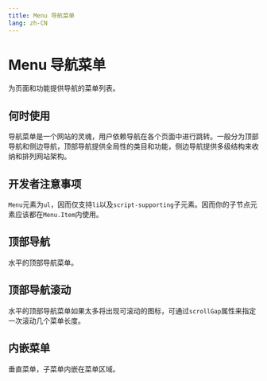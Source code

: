 ```yaml
---
title: Menu 导航菜单
lang: zh-CN
---
```


# Menu 导航菜单

为页面和功能提供导航的菜单列表。

## 何时使用

导航菜单是一个网站的灵魂，用户依赖导航在各个页面中进行跳转。一般分为顶部导航和侧边导航，顶部导航提供全局性的类目和功能，侧边导航提供多级结构来收纳和排列网站架构。

## 开发者注意事项

`Menu`元素为`ul`，因而仅支持`li`以及`script-supporting`子元素。因而你的子节点元素应该都在`Menu.Item`内使用。

## 顶部导航

水平的顶部导航菜单。

<demo src="../../../../example/menu/top.svelte"  github='Menu'></demo>

## 顶部导航滚动

水平的顶部导航菜单如果太多将出现可滚动的图标，可通过`scrollGap`属性来指定一次滚动几个菜单长度。

<demo src="../../../../example/menu/top-more.svelte"  github='Menu'></demo>

## 内嵌菜单

垂直菜单，子菜单内嵌在菜单区域。

<demo src="../../../../example/menu/inline.svelte"  github='Menu'></demo>
